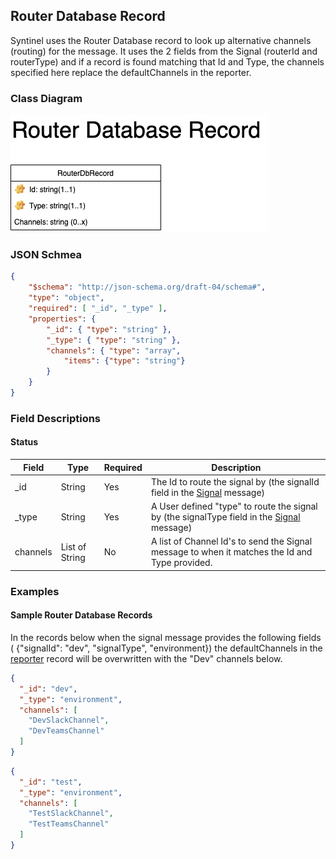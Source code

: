 ## Router Database Record

Syntinel uses the Router Database record to look up alternative channels (routing) for the message.  It uses the 2 fields from the Signal (routerId and routerType) and if a record is found matching that Id and Type, the channels specified here replace the defaultChannels in the reporter.

### Class Diagram
![Router Database Record](../../resources/draw.io/ClassDiagram-RouterDbRecord.png)

### JSON Schmea
````json
{
    "$schema": "http://json-schema.org/draft-04/schema#",
    "type": "object",
    "required": [ "_id", "_type" ],
    "properties": {
        "_id": { "type": "string" },
        "_type": { "type": "string" },
        "channels": { "type": "array", 
            "items": {"type": "string"} 
        }
    }
}
````

### Field Descriptions

#### **Status**
|Field|Type|Required|Description
|-----|----|--------|-----------
|_id|String|Yes|The Id to route the signal by (the signalId field in the [Signal](./signal-db.md) message)
|_type|String|Yes|A User defined "type" to route the signal by (the signalType field in the [Signal](./signal-db.md) message)
|channels|List of String|No|A list of Channel Id's to send the Signal message to when it matches the Id and Type provided.

### Examples

#### **Sample Router Database Records**

In the records below when the signal message provides the following fields ( {"signalId": "dev", "signalType", "environment}) the defaultChannels in the [reporter](./reporter.md) record will be overwritten with the "Dev" channels below.

````json
{
  "_id": "dev",
  "_type": "environment",
  "channels": [
    "DevSlackChannel",
    "DevTeamsChannel"
  ]
}
````

````json
{
  "_id": "test",
  "_type": "environment",
  "channels": [
    "TestSlackChannel",
    "TestTeamsChannel"
  ]
}
````
